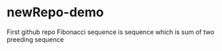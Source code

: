 # newRepo-demo
First github repo
Fibonacci sequence is sequence which is sum of two preeding sequence
